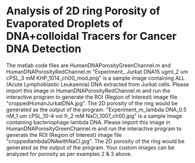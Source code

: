 # Analysis of 2D ring Porosity of Evaporated Droplets of DNA+colloidal Tracers for Cancer DNA Detection
The matlab code files are HumanDNAPorosityGreenChannel.m and HumanDNAPorosityRedChannel.m
"Experiment_ Jurkat DNA15 ugml_2 um cPSL_3 mM KHP_1014_ch00_mod.png" is a sample image containing ALL (Acute Lymphoblastic Leukaemia) DNA extracted from Jurkat cells. Please import this image in HumanDNAPorosityRedChannel.m and run the interactive program to generate the ROI (Region of Interest) image file "croppedHumanJurkatDNA.jpg". The 2D porosity of the ring would be generated as the output of the program.
"Experiment_m_lambda DNA_0.5 nM_1 um cPSL_10-4 vol fr_2 mM NaCl_1007_ch00.jpg" is a sample image containing bacteriophage lambda DNA. Please import this image in HumanDNAPorosityGreenChannel.m and run the interactive program to generate the ROI (Region of Interest) image file "croppedlambdaDNAwithNaCl.jpg". The 2D porosity of the ring would be generated as the output of the program.
 Your custom images can be analyzed for porosity as per examples 2 & 3 above.
